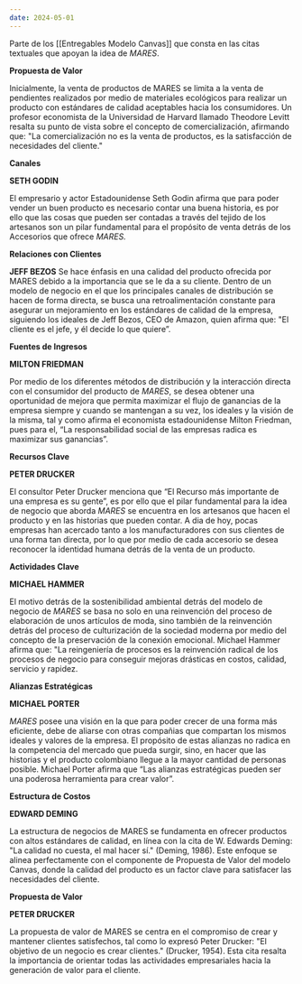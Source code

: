 ```yaml
---
date: 2024-05-01
---
```


Parte de los [[Entregables Modelo Canvas]] que consta en las citas textuales que apoyan la idea de *MARES*.

**Propuesta de Valor**

Inicialmente, la venta de productos de MARES se limita a la venta de pendientes realizados por medio de materiales ecológicos para realizar un producto con estándares de calidad aceptables hacia los consumidores. Un profesor economista de la Universidad de Harvard llamado Theodore Levitt resalta su punto de vista sobre el concepto de comercialización, afirmando que: "La comercialización no es la venta de productos, es la satisfacción de necesidades del cliente."

**Canales**

**SETH GODIN**  
  
El empresario y actor Estadounidense Seth Godin afirma que para poder vender un buen producto es necesario contar una buena historia, es por ello que las cosas que pueden ser contadas a través del tejido de los artesanos son un pilar fundamental para el propósito de venta detrás de los Accesorios que ofrece _MARES._

**Relaciones con Clientes**

**JEFF BEZOS** Se hace énfasis en una calidad del producto ofrecida por MARES debido a la importancia que se le da a su cliente. Dentro de un modelo de negocio en el que los principales canales de distribución se hacen de forma directa, se busca una retroalimentación constante para asegurar un mejoramiento en los estándares de calidad de la empresa, siguiendo los ideales de Jeff Bezos, CEO de Amazon, quien afirma que: "El cliente es el jefe, y él decide lo que quiere”.

**Fuentes de Ingresos**

**MILTON FRIEDMAN**

Por medio de los diferentes métodos de distribución y la interacción directa con el consumidor del producto de _MARES_, se desea obtener una oportunidad de mejora que permita maximizar el flujo de ganancias de la empresa siempre y cuando se mantengan a su vez, los ideales y la visión de la misma, tal y como afirma el economista estadounidense Milton Friedman, pues para el, “La responsabilidad social de las empresas radica es maximizar sus ganancias”.

**Recursos Clave**

**PETER DRUCKER**

El consultor Peter Drucker menciona que “El Recurso más importante de una empresa es su gente”, es por ello que el pilar fundamental para la idea de negocio que aborda _MARES_ se encuentra en los artesanos que hacen el producto y en las historias que pueden contar. A dia de hoy, pocas empresas han acercado tanto a los manufacturadores con sus clientes de una forma tan directa, por lo que por medio de cada accesorio se desea reconocer la identidad humana detrás de la venta de un producto.

**Actividades Clave**

**MICHAEL HAMMER**

El motivo detrás de la sostenibilidad ambiental detrás del modelo de negocio de _MARES_ se basa no solo en una reinvención del proceso de elaboración de unos artículos de moda, sino también de la reinvención detrás del proceso de culturización de la sociedad moderna por medio del concepto de la preservación de la conexión emocional. Michael Hammer afirma que: "La reingeniería de procesos es la reinvención radical de los procesos de negocio para conseguir mejoras drásticas en costos, calidad, servicio y rapidez.

**Alianzas Estratégicas**

**MICHAEL PORTER**

_MARES_ posee una visión en la que para poder crecer de una forma más eficiente, debe de aliarse con otras compañias que compartan los mismos ideales y valores de la empresa. El propósito de estas alianzas no radica en la competencia del mercado que pueda surgir, sino, en hacer que las historias y el producto colombiano llegue a la mayor cantidad de personas posible. Michael Porter afirma que “Las alianzas estratégicas pueden ser una poderosa herramienta para crear valor”.

**Estructura de Costos**

**EDWARD DEMING**

La estructura de negocios de MARES se fundamenta en ofrecer productos con altos estándares de calidad, en línea con la cita de W. Edwards Deming: "La calidad no cuesta, el mal hacer sí." (Deming, 1986). Este enfoque se alinea perfectamente con el componente de Propuesta de Valor del modelo Canvas, donde la calidad del producto es un factor clave para satisfacer las necesidades del cliente.

**Propuesta de Valor**

**PETER DRUCKER**

La propuesta de valor de MARES se centra en el compromiso de crear y mantener clientes satisfechos, tal como lo expresó Peter Drucker: "El objetivo de un negocio es crear clientes." (Drucker, 1954). Esta cita resalta la importancia de orientar todas las actividades empresariales hacia la generación de valor para el cliente.